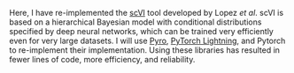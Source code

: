 Here, I have re-implemented the [scVI](https://www.nature.com/articles/s41592-018-0229-2) tool developed by Lopez *et al*. scVI is based on a hierarchical Bayesian model with conditional distributions specified by deep neural networks, which can be trained very efficiently even for very large datasets. I will use [Pyro](https://pyro.ai/), [PyTorch Lightning](https://www.pytorchlightning.ai/), and Pytorch to re-implement their implementation. Using these libraries has resulted in fewer lines of code, more efficiency, and reliability.
